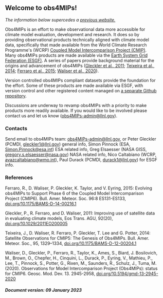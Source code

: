 ## Welcome to obs4MIPs!

_The information below supercedes a [previous website.][obs4mipsEsgfProj]_

Obs4MIPs is an effort to make observational data more accessible for climate model
evaluation, development and research. It does so by providing observational products
technically aligned with climate model data, specifically that made available from
the World Climate Research Programme's (WCRP) [Coupled Model Intercomparison Project (CMIP)][cmip].
Many obs4MIPs products are made available via the
[Earth System Grid Federation (ESGF)][obs4mipsEsgfSearch].
A series of papers provide background material for the origins and advancement
of obs4MIPs ([Gleckler et al., 2011][gleckler2011]; [Teixeira et al., 2014][teixeira2014];
[Ferraro et al., 2015][ferraro2015]; [Waliser et al., 2020][waliser2020]).

Version controlled obs4MIPs compliant datasets provide the foundation for the effort.
Some of these products are made available via ESGF, with version control and other registered content managed on
[a separate Github repository](https://github.com/PCMDI/obs4MIPs-cmor-tables).  

Discussions are underway to revamp obs4MIPs with a priority to make products more
readily available. If you would like to be involved please contact us and let us
know (obs4MIPs-admin@llnl.gov).


### Contacts 

Send email to obs4MIPs team: obs4MIPs-admin@llnl.gov, or Peter Gleckler (PCMDI, gleckler1@llnl.gov) general info, Simon Pinnock (ESA, Simon.Pinnock@esa.int) ESA related info, Greg Elsaesser (NASA GISS, gregory.s.elsaesser@nasa.gov) NASA related info, Nico Caltabiano (WCRP, avazcaltabiano@wmo.int), Paul Durack (PCMDI, durack1@llnl.gov) for ESGF info.


### References

Ferraro, R., D. Waliser, P. Gleckler, K. Taylor, and V. Eyring, 2015: Evolving
obs4MIPs to Support Phase 6 of the Coupled Model Intercomparison Project (CMIP6).
Bull. Amer. Meteor. Soc. 96:8 ES131-ES133, [doi.org/10.1175/BAMS-D-14-00216.1][ferraro2015]

Gleckler, P., R. Ferraro, and D. Waliser, 2011:  Improving use of satellite data
in evaluating climate models, Eos Trans. AGU, 92(20), [doi.org/10.1029/2011EO200005][gleckler2011]

Teixeira, J., D. Waliser, R. Ferraro, P. Gleckler, T. Lee and G. Potter, 2014:
Satellite Observations for CMIP5: The Genesis of Obs4MIPs. Bull. Amer. Meteor.
Soc., 95, 1329–1334, [doi.org/10.1175/BAMS-D-12-00204.1][teixeira2014]

Waliser, D., Gleckler, P., Ferraro, R., Taylor, K., Ames, S., Biard, J. Bosilovich,
M., Brown, O., Chepfer, H., Cinquini, L., Durack, P., Eyring, V., Mathieu, P.,
Lee, T., Pinnock, S., Potter, G., Rixen, M., Saunders, R., Schulz, J., Tuma, M.
(2020). Observations for Model Intercomparison Project (Obs4MIPs): status for CMIP6.
Geosc. Mod. Dev. 13. 2945-2958, [doi.org/10.5194/gmd-13-2945-2020][waliser2020]


##### Document version: 09 January 2023


[obs4mipsEsgfProj]: https://esgf-node.llnl.gov/projects/obs4mips/
[cmip]: https://esgf-node.llnl.gov/search/cmip6/
[obs4mipsEsgfSearch]: https://esgf-node.llnl.gov/search/obs4mips/
[ferraro2015]: http://doi.org/10.1175/BAMS-D-14-00216.1
[gleckler2011]: https://doi.org/10.1029/2011EO200005
[teixeira2014]: http://doi.org/10.1175/BAMS-D-12-00204.1
[waliser2020]: http://doi.org/10.5194/gmd-13-2945-2020
[obs4mipsGithub]: https://github.com/PCMDI/obs4MIPs-cmor-tables
